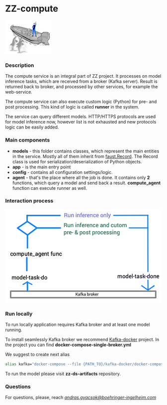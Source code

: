 
# ZZ-compute

![alt text][id]

[id]: img/compute.png "Title"

### Description
The compute service is an integral part of ZZ project. It processes on model 
inference tasks, which are received from a broker (Kafka server).
Result is returned back to broker, and processed by other services, for example
the web-service.

The compute service can also execute custom logic (Python) for pre- and post 
processing. This kind of logic is called **runner** in the system.

The service can query different models. HTTP/HTTPS protocols are used for model
inference now, however list is not exhausted and new protocols logic can be 
easily added.


### Main components
 - **models** - this folder contains classes, which represent the main entities 
 in the service. Mostly all of them inherit from 
 [faust.Record](https://faust.readthedocs.io/en/latest/reference/faust.models.record.html).
 The Record class is used for serialization/deserialization of Python objects.
 - **app** - is the main entry point
 - **config** - contains all configuration settings/logic.
 - **agent** - that's the place where all the job is done. It contains only **2** 
 functions, which query a model and send back a result. **compute_agent** function
 can execute runner as well. 
 
### Interaction process

![alt text][schema]

[schema]: img/compute_schema.png "Title"
 
### Run locally
To run locally application requires Kafka broker and at least one model running.

To install seamlessly Kafka broker we recommend 
[Kafka-docker](https://github.com/wurstmeister/kafka-docker) project. In the project 
you can find **docker-compose-single-broker.yml**

We suggest to create next alias
```bash
alias kafka="docker-compose --file {PATH_TO}/kafka-docker/docker-compose-single-broker.yml up"
```
To run the model please visit **zz-ds-artifacts** repository.

### Questions
For questions, please, reach *andras.gyacsok@boehringer-ingelheim.com*
